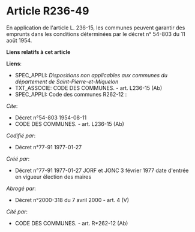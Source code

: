 # Article R236-49

En application de l'article L. 236-15, les communes peuvent garantir des emprunts dans les conditions déterminées par le
décret n° 54-803 du 11 août 1954.

**Liens relatifs à cet article**

**Liens**:

  - SPEC_APPLI: *Dispositions non applicables aux communes du département de Saint-Pierre-et-Miquelon*
  - TXT_ASSOCIE: CODE DES COMMUNES. - art. L236-15 (Ab)
  - SPEC_APPLI: Code des communes R262-12 :

_Cite_:

  - Décret n°54-803 1954-08-11
  - CODE DES COMMUNES. - art. L236-15 (Ab)

_Codifié par_:

  - Décret n°77-91 1977-01-27

_Créé par_:

  - Décret n°77-91 1977-01-27 JORF et JONC 3 février 1977 date d'entrée en vigueur élection des maires

_Abrogé par_:

  - Décret n°2000-318 du 7 avril 2000 - art. 4 (V)

_Cité par_:

  - CODE DES COMMUNES. - art. R*262-12 (Ab)
